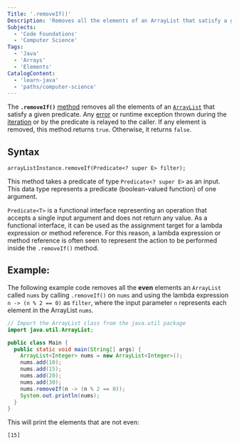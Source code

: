 ```yaml
---
Title: '.removeIf()'
Description: 'Removes all the elements of an ArrayList that satisfy a given predicate.'
Subjects:
  - 'Code Foundations'
  - 'Computer Science'
Tags:
  - 'Java'
  - 'Arrays'
  - 'Elements'
CatalogContent:
  - 'learn-java'
  - 'paths/computer-science'
---
```


The **`.removeIf()`** [method](https://www.codecademy.com/resources/docs/java/methods) removes all the elements of an [`ArrayList`](https://www.codecademy.com/resources/docs/java/array-list) that satisfy a given predicate. Any [error](https://www.codecademy.com/resources/docs/java/errors) or runtime exception thrown during the [iteration](https://www.codecademy.com/resources/docs/java/iterator) or by the predicate is relayed to the caller. If any element is removed, this method returns `true`. Otherwise, it returns `false`.

## Syntax

```pseudo
arrayListInstance.removeIf(Predicate<? super E> filter);
```

This method takes a predicate of type `Predicate<? super E>` as an input. This data type represents a predicate (boolean-valued function) of one argument. 

`Predicate<T>` is a functional interface representing an operation that accepts a single input argument and does not return any value. As a functional interface, it can be used as the assignment target for a lambda expression or method reference. For this reason, a lambda expression or method reference is often seen to represent the action to be performed inside the `.removeIf()` method.

## Example:

The following example code removes all the **even** elements an `ArrayList` called `nums` by calling `.removeIf()` on `nums` and using the lambda expression `n -> (n % 2 == 0)` as `filter`, where the input parameter `n` represents each element in the ArrayList `nums`.

```java
// Import the ArrayList class from the java.util package
import java.util.ArrayList;

public class Main { 
  public static void main(String[] args) { 
    ArrayList<Integer> nums = new ArrayList<Integer>();
    nums.add(10);
    nums.add(15);
    nums.add(20);
    nums.add(30);
    nums.removeIf(n -> (n % 2 == 0));
    System.out.println(nums);
  } 
}

```

This will print the elements that are not even:

```shell
[15]
```
